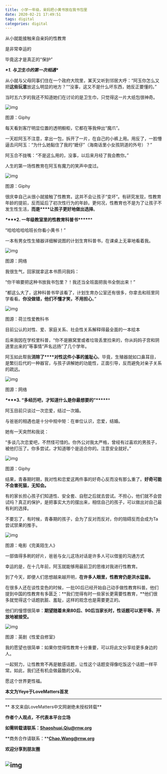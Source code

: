 ```yaml
---
title: 小学一年级，亲妈把小黄书放在我书包里
date: 2020-02-21 17:49:51
tags: digital
categories: digital
---
```


从小就能接触来自亲妈的性教育

是非常幸运的

毕竟这才是真正的“保护”







 ***\*1. 与卫生巾的第一次相遇\****



从小就与父母同事们住在一个政府大院里，某天又听到邻居大呼：“阿玉你怎么又把**这些玩意**放这么明显的地方？”“没事，这又不是什么坏东西，她反正要懂的。”

 

当时五六岁的我还不知道她们在讨论的是卫生巾，只觉得这一片大纸包很神奇。



![img](http://q7fm0u7rl.bkt.clouddn.com/img/640-20200320134748309.gif)

图源：Giphy



每天看到客厅明显位置的透明橱柜，它都在等我伸出“魔爪”。



一天趁阿玉不注意，拿出一包，拆开了一片，在自己的小裤上用。用反了，一脸懵逼去问阿玉：“为什么她黏住了我的“嬷仔”（海南话里小女孩阴道的外号）？”



阿玉合不拢嘴：“不是这么用的，没事，以后来月经了我会教你。”

 

人生的第一场性教育在阿玉有魔力的笑声中度过。



![img](http://q7fm0u7rl.bkt.clouddn.com/img/640-20200320134755065.gif)

 图源：Giphy



很庆幸自己从很小就接触了性教育。这并不会让孩子“变坏”。有研究发现，性教育年龄的提前，反而延后了初次性行为的年龄。更何况，性教育也不是为了让孩子不发生性生活，**而是****让孩子更好地做出选择**。

 



 ***\**\*\*\*2. 一年级教室里的性教育科普书\*\*\*\*\****



“哈哈哈哈哈班长你看小黄书！”



一本有男女性生殖器详细解说图的计划生育科普书，在课桌上无辜地看着我。



![img](http://q7fm0u7rl.bkt.clouddn.com/img/640-20200320134759613.jpeg)

图源：网络

 

我很生气，回家就拿这本书质问我妈：



“你干嘛要把这种书放我书包里？！我还当全班面把我书全倒出来！”



“都这么大了，这种科普书早该看了，计划生育办公室还有很多，你拿去和班里同学看看。**你没做错，他们不懂才笑，不用担心**。”



![img](http://q7fm0u7rl.bkt.clouddn.com/img/640-20200320134803087.jpeg)

图源：荷兰性爱教科书

目前公认的对性、爱、家庭关系、社会性关系解释得最全面的一本绘本

 

后来我因在学校里科普，“你不是腋窝里或者垃圾丢里捡来的，你从妈妈子宫和阴道里出来的”等事情“声名远扬”了几个学年。

 

阿玉如此帮我**消除了****对性这件小事的羞耻心**。毕竟，生殖器就如口鼻耳目，是繁衍后代的一种器官，与孩子讲解她的功能性，正面引导，反而避免对亲子关系的疏远。

 

![img](http://q7fm0u7rl.bkt.clouddn.com/img/640-20200320134807963.jpeg)

图源：网络 





 ***\**\*\*\*3. “多经历吧，才知道什么是你最想要的”\*\*\*\*\****



阿玉目前只谈过一次恋爱，结过一次婚。



与爸爸的相遇也是十分中规中矩：在单位认识，恋爱，结婚。

 

她有一天突然和我说：



“多谈几次恋爱吧，不然怪可惜的。你外公对我太严格，曾经有过喜欢的男孩子，被他打压了。你多尝试，才知道哪个是适合你的。注意安全就好。”



![img](http://q7fm0u7rl.bkt.clouddn.com/img/640-20200320134811724.jpeg)

图源：Giphy



结果，青春期时期，我对性和恋爱这两件事的好奇心反而没有那么重了。**好奇可能不会害死猫，无知会。**

 

有的家长担心孩子们知道性、安全套、自慰之后就去尝试。不担心，他们就不会尝试吗？真正的保护，是把事实大方的摆出来，相信自己的孩子，可以做出对自己最有利的选择。

 

不要忘了，有时候，青春期的孩子，会为了反对而反对，你的阻碍反而会成为Ta尝试禁果的推手。

 

![img](http://q7fm0u7rl.bkt.clouddn.com/img/640-20200320134815265.jpeg)

图源：电影《完美陌生人》

一部值得多刷的好片，爸爸与女儿这场对话是许多人可以借鉴的沟通方式

 

幸运的是，在十几年前，阿玉就能够用最前卫的思维对我进行性教育。

 

到了今天，即便人们思想越来越开明，**在许多人眼里，性教育仍是洪水猛兽。**

 

在很多人还在谈性变色的时候，一批00后已经开始自己动手做性教育科普。他们提到中国的性教育有多匮乏：**我们觉得有时一些家长更需要性教育，**他们很多就觉得这个话题肮脏、羞耻，这样的观念也是需要更正的。



他们的憧憬很简单：**期望随着未来80后、90后当家长时，性话题可以更平等、开放地被接受。**

 

![img](http://q7fm0u7rl.bkt.clouddn.com/img/640-20200320134819683.jpeg)

图源：英剧《性爱自修室》



我的愿望也很简单：如果你觉得性教育十分重要，可以将此文分享给更多身边的人。

 

一起努力，让性教育不再是敏感话题，让性这个话题变得像吃饭这个话题一样平常。如此，我们还有机会做最酷的父母。

 

愿这个世界更性福。



**本文为Yeye于LoveMatters首发**

------



**
本文来自LoveMatters中文网谢绝未授权转载**

**作者个人观点，不代表本平台立场**

**如需转载请联系：Shaoshuai.Qiu@rnw.org**

**商务合作请联系：****Chao.Wang@rnw.org**

**欢迎分享到朋友圈**

## ![img](http://q7fm0u7rl.bkt.clouddn.com/img/640-20200320134827428.gif)